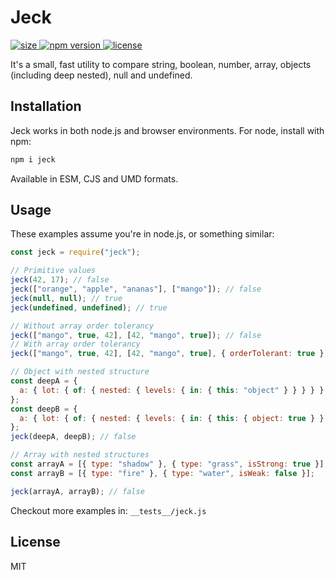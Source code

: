 # Jeck

<a href="https://npmjs.org/package/jeck">
  <img src="https://img.badgesize.io/matchik/jeck/master/src/index.js.svg"
       alt="size">
</a>
<a href="https://npmjs.org/package/jeck">
  <img src="https://img.shields.io/npm/v/jeck.svg"
       alt="npm version">
</a>
<a href="https://github.com/matschik/jeck/blob/master/LICENSE.md">
  <img src="https://img.shields.io/npm/l/jeck.svg"
       alt="license">
</a>

It's a small, fast utility to compare string, boolean, number, array, objects (including deep nested), null and undefined.

## Installation

Jeck works in both node.js and browser environments. For node, install with npm:

```bash
npm i jeck
```

Available in ESM, CJS and UMD formats.

## Usage

These examples assume you're in node.js, or something similar:

```js
const jeck = require("jeck");

// Primitive values
jeck(42, 17); // false
jeck(["orange", "apple", "ananas"], ["mango"]); // false
jeck(null, null); // true
jeck(undefined, undefined); // true

// Without array order tolerancy
jeck(["mango", true, 42], [42, "mango", true]); // false
// With array order tolerancy
jeck(["mango", true, 42], [42, "mango", true], { orderTolerant: true }); // true

// Object with nested structure
const deepA = {
  a: { lot: { of: { nested: { levels: { in: { this: "object" } } } } } }
};
const deepB = {
  a: { lot: { of: { nested: { levels: { in: { this: { object: true } } } } } } }
};
jeck(deepA, deepB); // false

// Array with nested structures
const arrayA = [{ type: "shadow" }, { type: "grass", isStrong: true }];
const arrayB = [{ type: "fire" }, { type: "water", isWeak: false }];

jeck(arrayA, arrayB); // false
```

Checkout more examples in: `__tests__/jeck.js`

## License

MIT
